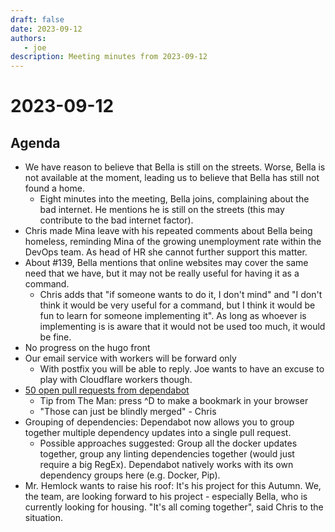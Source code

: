 ```yaml
---
draft: false
date: 2023-09-12
authors:
   - joe
description: Meeting minutes from 2023-09-12
---
```

# 2023-09-12

<!-- more -->

## Agenda

- We have reason to believe that Bella is still on the streets. Worse,
  Bella is not available at the moment, leading us to believe that Bella
  has still not found a home.
    - Eight minutes into the meeting, Bella joins, complaining about the
      bad internet. He mentions he is still on the streets (this may
      contribute to the bad internet factor).
- Chris made Mina leave with his repeated comments about Bella being
  homeless, reminding Mina of the growing unemployment rate within the
  DevOps team. As head of HR she cannot further support this matter.
- About \#139, Bella mentions that online websites may cover the same
  need that we have, but it may not be really useful for having it as a
  command.
    - Chris adds that "if someone wants to do it, I don't mind" and "I
      don't think it would be very useful for a command, but I think it
      would be fun to learn for someone implementing it". As long as
      whoever is implementing is is aware that it would not be used too
      much, it would be fine.
- No progress on the hugo front
- Our email service with workers will be forward only
    - With postfix you will be able to reply. Joe wants to have an excuse
      to play with Cloudflare workers though.
- [50 open pull requests from
  dependabot](https://github.com/search?q=org%3Apython-discord++is%3Apr+is%3Aopen+author%3Aapp%2Fdependabot&type=pullrequests&ref=advsearch)
    - Tip from The Man: press ^D to make a bookmark in your browser
    - "Those can just be blindly merged" - Chris
- Grouping of dependencies: Dependabot now allows you to group together
  multiple dependency updates into a single pull request.
    - Possible approaches suggested: Group all the docker updates
      together, group any linting dependencies together (would just
      require a big RegEx). Dependabot natively works with its own
      dependency groups here (e.g. Docker, Pip).
- Mr. Hemlock wants to raise his roof: It's his project for this Autumn.
  We, the team, are looking forward to his project - especially Bella,
  who is currently looking for housing. "It's all coming together", said
  Chris to the situation.

